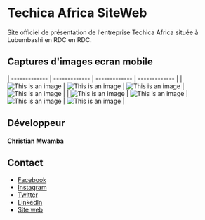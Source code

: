 # **Techica Africa SiteWeb**

Site officiel de présentation de l'entreprise Techica Africa située à Lubumbashi en RDC en RDC.


## Captures d'images ecran mobile

| ------------- | ------------- | ------------- | ------------- |
| ![This is an image](captures/capture_01.png)  | ![This is an image](captures/capture_02.png)  | ![This is an image](captures/capture_03.png) | ![This is an image](captures/capture_04.png) |
| ![This is an image](captures/capture_05.png)  | ![This is an image](captures/capture_06_.png)  | ![This is an image](captures/capture_07.png) | ![This is an image](captures/capture_08.png) |


## Développeur

#### **Christian Mwamba**

## Contact
- [Facebook](https://facebook.com/natdiv9)
- [Instagram](https://instagram.com/natdiv9)
- [Twitter](https://twitter.com/natdiv9)
- [LinkedIn](https://linkedin.com/in/natdiv9)
- [Site web](https://goomy.tech)
